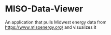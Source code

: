 # MISO-Data-Viewer
An application that pulls Midwest energy data from https://www.misoenergy.org/ and visualizes it
